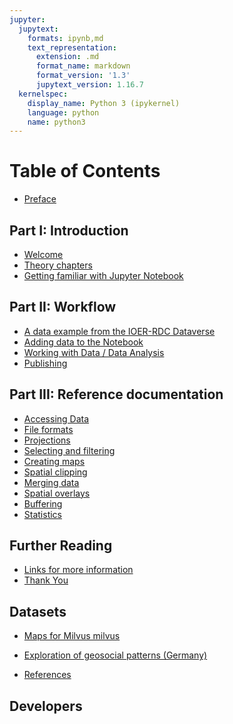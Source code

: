 ```yaml
---
jupyter:
  jupytext:
    formats: ipynb,md
    text_representation:
      extension: .md
      format_name: markdown
      format_version: '1.3'
      jupytext_version: 1.16.7
  kernelspec:
    display_name: Python 3 (ipykernel)
    language: python
    name: python3
---
```


<!-- #region slideshow={"slide_type": ""} editable=true -->
# Table of Contents

- [Preface](../intro)

## Part I: Introduction

- [Welcome](101_introduction)
- [Theory chapters](102_theory_chapters)
- [Getting familiar with Jupyter Notebook](103_jupyter_notebooks)

## Part II: Workflow

- [A data example from the IOER-RDC Dataverse](201_example_introduction)
- [Adding data to the Notebook](202_data_retrieval)
- [Working with Data / Data Analysis](203_analysis)
- [Publishing](204_publish)

## Part III: Reference documentation

- [Accessing Data](301_accessing_data)
- [File formats](302_file_formats)
- [Projections](303_projections)
- [Selecting and filtering](304_selecting_and_filtering)
- [Creating maps](305_mapping)
- [Spatial clipping](306_spatial_clipping)
- [Merging data](307_merging_data)
- [Spatial overlays](308_spatial_overlays)
- [Buffering](309_buffering)
- [Statistics](310_statistics)

## Further Reading

- [Links for more information](401_endmatter-links)
- [Thank You](402_endmatter-thanks)

## Datasets

- [Maps for Milvus milvus](10_milvus_maps)
- [Exploration of geosocial patterns (Germany)](11_geosocialmedia)

- [References](references)

## Developers
<!-- #endregion -->

```python

```
